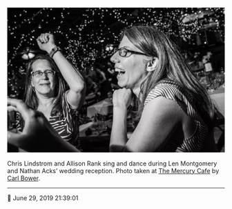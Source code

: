![Chris Lindstrom and Allison Rank sing and dance](assets/fbb1b04df59d2d3a6de615ba6ba1dc99.webp)

Chris Lindstrom and Allison Rank sing and dance during Len Montgomery and Nathan Acks’ wedding reception. Photo taken at [The Mercury Cafe](http://mercurycafe.com/) by [Carl Bower](http://carlbowerphotos.com/).

- - - -

📅 June 29, 2019 21:39:01
